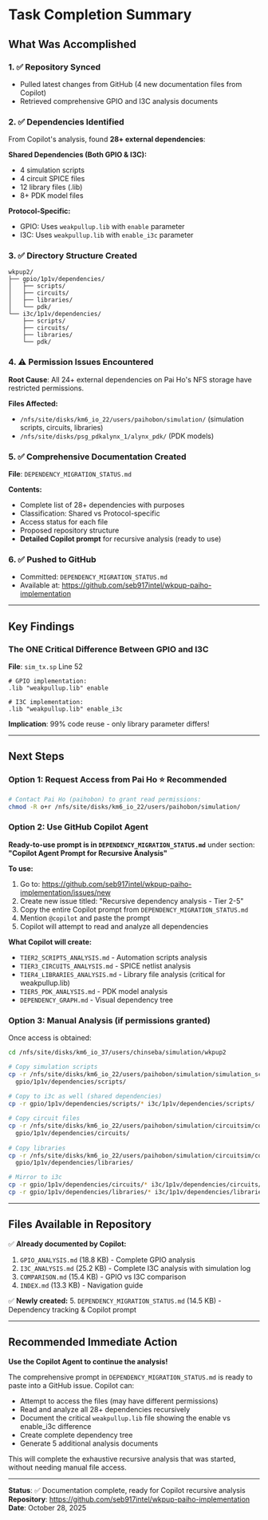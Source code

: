 # Task Completion Summary

## What Was Accomplished

### 1. ✅ Repository Synced
- Pulled latest changes from GitHub (4 new documentation files from Copilot)
- Retrieved comprehensive GPIO and I3C analysis documents

### 2. ✅ Dependencies Identified
From Copilot's analysis, found **28+ external dependencies**:

**Shared Dependencies (Both GPIO & I3C):**
- 4 simulation scripts
- 4 circuit SPICE files  
- 12 library files (.lib)
- 8+ PDK model files

**Protocol-Specific:**
- GPIO: Uses `weakpullup.lib` with `enable` parameter
- I3C: Uses `weakpullup.lib` with `enable_i3c` parameter

### 3. ✅ Directory Structure Created
```
wkpup2/
├── gpio/1p1v/dependencies/
│   ├── scripts/
│   ├── circuits/
│   ├── libraries/
│   └── pdk/
└── i3c/1p1v/dependencies/
    ├── scripts/
    ├── circuits/
    ├── libraries/
    └── pdk/
```

### 4. ⚠️ Permission Issues Encountered
**Root Cause**: All 24+ external dependencies on Pai Ho's NFS storage have restricted permissions.

**Files Affected:**
- `/nfs/site/disks/km6_io_22/users/paihobon/simulation/` (simulation scripts, circuits, libraries)
- `/nfs/site/disks/psg_pdkalynx_1/alynx_pdk/` (PDK models)

### 5. ✅ Comprehensive Documentation Created

**File**: `DEPENDENCY_MIGRATION_STATUS.md`

**Contents:**
- Complete list of 28+ dependencies with purposes
- Classification: Shared vs Protocol-specific
- Access status for each file
- Proposed repository structure
- **Detailed Copilot prompt** for recursive analysis (ready to use)

### 6. ✅ Pushed to GitHub
- Committed: `DEPENDENCY_MIGRATION_STATUS.md`
- Available at: https://github.com/seb917intel/wkpup-paiho-implementation

---

## Key Findings

### The ONE Critical Difference Between GPIO and I3C

**File**: `sim_tx.sp` Line 52

```spice
# GPIO implementation:
.lib "weakpullup.lib" enable

# I3C implementation:
.lib "weakpullup.lib" enable_i3c
```

**Implication**: 99% code reuse - only library parameter differs!

---

## Next Steps

### Option 1: Request Access from Pai Ho ⭐ Recommended
```bash
# Contact Pai Ho (paihobon) to grant read permissions:
chmod -R o+r /nfs/site/disks/km6_io_22/users/paihobon/simulation/
```

### Option 2: Use GitHub Copilot Agent

**Ready-to-use prompt is in `DEPENDENCY_MIGRATION_STATUS.md`** under section:
**"Copilot Agent Prompt for Recursive Analysis"**

**To use:**
1. Go to: https://github.com/seb917intel/wkpup-paiho-implementation/issues/new
2. Create new issue titled: "Recursive dependency analysis - Tier 2-5"
3. Copy the entire Copilot prompt from `DEPENDENCY_MIGRATION_STATUS.md`
4. Mention `@copilot` and paste the prompt
5. Copilot will attempt to read and analyze all dependencies

**What Copilot will create:**
- `TIER2_SCRIPTS_ANALYSIS.md` - Automation scripts analysis
- `TIER3_CIRCUITS_ANALYSIS.md` - SPICE netlist analysis
- `TIER4_LIBRARIES_ANALYSIS.md` - Library file analysis (critical for weakpullup.lib)
- `TIER5_PDK_ANALYSIS.md` - PDK model analysis  
- `DEPENDENCY_GRAPH.md` - Visual dependency tree

### Option 3: Manual Analysis (if permissions granted)
Once access is obtained:
```bash
cd /nfs/site/disks/km6_io_37/users/chinseba/simulation/wkpup2

# Copy simulation scripts
cp -r /nfs/site/disks/km6_io_22/users/paihobon/simulation/simulation_script/* \
  gpio/1p1v/dependencies/scripts/
  
# Copy to i3c as well (shared dependencies)
cp -r gpio/1p1v/dependencies/scripts/* i3c/1p1v/dependencies/scripts/

# Copy circuit files  
cp -r /nfs/site/disks/km6_io_22/users/paihobon/simulation/circuitsim/common/cir_wrap/* \
  gpio/1p1v/dependencies/circuits/
  
# Copy libraries
cp -r /nfs/site/disks/km6_io_22/users/paihobon/simulation/circuitsim/common/lib/bkp/* \
  gpio/1p1v/dependencies/libraries/

# Mirror to i3c
cp -r gpio/1p1v/dependencies/circuits/* i3c/1p1v/dependencies/circuits/
cp -r gpio/1p1v/dependencies/libraries/* i3c/1p1v/dependencies/libraries/
```

---

## Files Available in Repository

✅ **Already documented by Copilot:**
1. `GPIO_ANALYSIS.md` (18.8 KB) - Complete GPIO analysis
2. `I3C_ANALYSIS.md` (25.2 KB) - Complete I3C analysis with simulation log
3. `COMPARISON.md` (15.4 KB) - GPIO vs I3C comparison
4. `INDEX.md` (13.3 KB) - Navigation guide

✅ **Newly created:**
5. `DEPENDENCY_MIGRATION_STATUS.md` (14.5 KB) - Dependency tracking & Copilot prompt

---

## Recommended Immediate Action

**Use the Copilot Agent to continue the analysis!**

The comprehensive prompt in `DEPENDENCY_MIGRATION_STATUS.md` is ready to paste into a GitHub issue. Copilot can:
- Attempt to access the files (may have different permissions)
- Read and analyze all 28+ dependencies recursively
- Document the critical `weakpullup.lib` file showing the enable vs enable_i3c difference
- Create complete dependency tree
- Generate 5 additional analysis documents

This will complete the exhaustive recursive analysis that was started, without needing manual file access.

---

**Status**: ✅ Documentation complete, ready for Copilot recursive analysis  
**Repository**: https://github.com/seb917intel/wkpup-paiho-implementation  
**Date**: October 28, 2025
